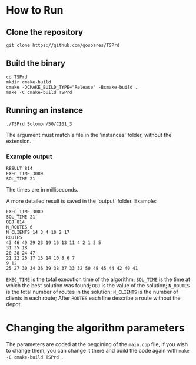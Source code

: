 # How to Run

## Clone the repository

```
git clone https://github.com/gosoares/TSPrd
```

## Build the binary
```
cd TSPrd
mkdir cmake-build
cmake -DCMAKE_BUILD_TYPE="Release" -Bcmake-build .
make -C cmake-build TSPrd
```

## Running an instance
```
./TSPrd Solomon/50/C101_3
```
The argument must match a file in the 'instances' folder, without the extension.

### Example output
```
RESULT 814
EXEC_TIME 3089
SOL_TIME 21
```
The times are in milliseconds.

A more detailed result is saved in the 'output' folder. Example:

```
EXEC_TIME 3089
SOL_TIME 21
OBJ 814
N_ROUTES 6
N_CLIENTS 14 3 4 10 2 17
ROUTES
43 46 49 29 23 19 16 13 11 4 2 1 3 5 
31 35 18 
20 28 24 47 
21 22 26 17 15 14 10 8 6 7 
9 12 
25 27 30 34 36 39 38 37 33 32 50 48 45 44 42 40 41
```
`EXEC_TIME` is the total execution time of the algorithm;
`SOL_TIME` is the time at which the best solution was found;
`OBJ` is the value of the solution;
`N_ROUTES` is the total number of routes in the solution;
`N_CLIENTS` is the number of clients in each route;
After `ROUTES` each line describe a route without the depot.

# Changing the algorithm parameters
The parameters are coded at the beggining of the `main.cpp` file, if you wish to change them, you can change it there and build the code again with `make -C cmake-build TSPrd `.